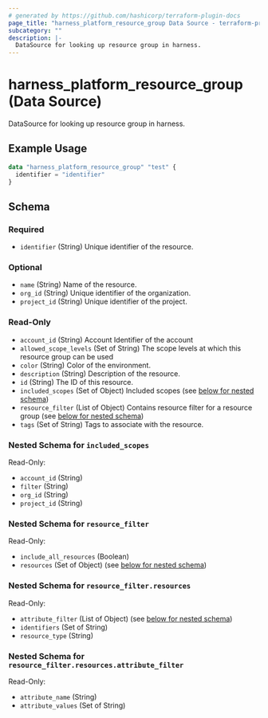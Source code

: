 ```yaml
---
# generated by https://github.com/hashicorp/terraform-plugin-docs
page_title: "harness_platform_resource_group Data Source - terraform-provider-harness"
subcategory: ""
description: |-
  DataSource for looking up resource group in harness.
---
```


# harness_platform_resource_group (Data Source)

DataSource for looking up resource group in harness.

## Example Usage

```terraform
data "harness_platform_resource_group" "test" {
  identifier = "identifier"
}
```

<!-- schema generated by tfplugindocs -->
## Schema

### Required

- `identifier` (String) Unique identifier of the resource.

### Optional

- `name` (String) Name of the resource.
- `org_id` (String) Unique identifier of the organization.
- `project_id` (String) Unique identifier of the project.

### Read-Only

- `account_id` (String) Account Identifier of the account
- `allowed_scope_levels` (Set of String) The scope levels at which this resource group can be used
- `color` (String) Color of the environment.
- `description` (String) Description of the resource.
- `id` (String) The ID of this resource.
- `included_scopes` (Set of Object) Included scopes (see [below for nested schema](#nestedatt--included_scopes))
- `resource_filter` (List of Object) Contains resource filter for a resource group (see [below for nested schema](#nestedatt--resource_filter))
- `tags` (Set of String) Tags to associate with the resource.

<a id="nestedatt--included_scopes"></a>
### Nested Schema for `included_scopes`

Read-Only:

- `account_id` (String)
- `filter` (String)
- `org_id` (String)
- `project_id` (String)


<a id="nestedatt--resource_filter"></a>
### Nested Schema for `resource_filter`

Read-Only:

- `include_all_resources` (Boolean)
- `resources` (Set of Object) (see [below for nested schema](#nestedobjatt--resource_filter--resources))

<a id="nestedobjatt--resource_filter--resources"></a>
### Nested Schema for `resource_filter.resources`

Read-Only:

- `attribute_filter` (List of Object) (see [below for nested schema](#nestedobjatt--resource_filter--resources--attribute_filter))
- `identifiers` (Set of String)
- `resource_type` (String)

<a id="nestedobjatt--resource_filter--resources--attribute_filter"></a>
### Nested Schema for `resource_filter.resources.attribute_filter`

Read-Only:

- `attribute_name` (String)
- `attribute_values` (Set of String)
